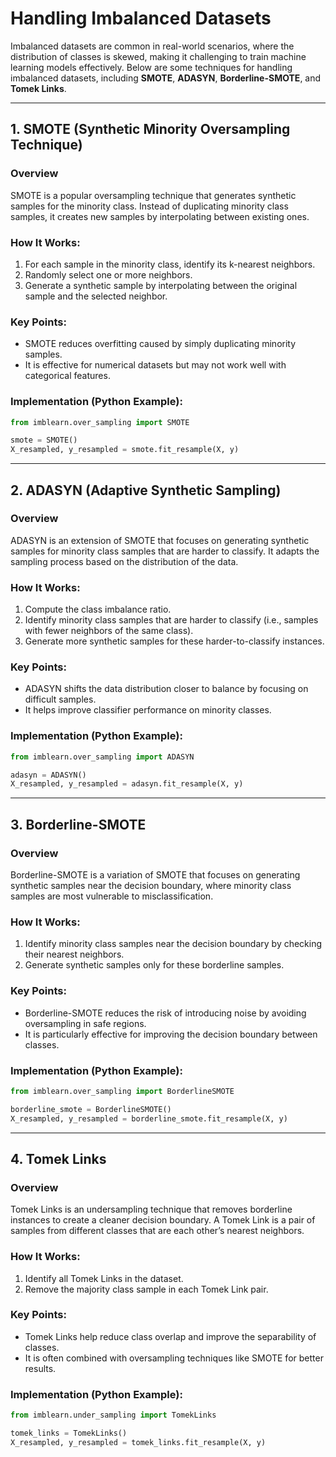 # Handling Imbalanced Datasets

Imbalanced datasets are common in real-world scenarios, where the distribution of classes is skewed, making it challenging to train machine learning models effectively. Below are some techniques for handling imbalanced datasets, including **SMOTE**, **ADASYN**, **Borderline-SMOTE**, and **Tomek Links**.

---

## 1. SMOTE (Synthetic Minority Oversampling Technique)

### Overview
SMOTE is a popular oversampling technique that generates synthetic samples for the minority class. Instead of duplicating minority class samples, it creates new samples by interpolating between existing ones.

### How It Works:
1. For each sample in the minority class, identify its k-nearest neighbors.
2. Randomly select one or more neighbors.
3. Generate a synthetic sample by interpolating between the original sample and the selected neighbor.

### Key Points:
- SMOTE reduces overfitting caused by simply duplicating minority samples.
- It is effective for numerical datasets but may not work well with categorical features.

### Implementation (Python Example):
```python
from imblearn.over_sampling import SMOTE

smote = SMOTE()
X_resampled, y_resampled = smote.fit_resample(X, y)
```

---

## 2. ADASYN (Adaptive Synthetic Sampling)

### Overview
ADASYN is an extension of SMOTE that focuses on generating synthetic samples for minority class samples that are harder to classify. It adapts the sampling process based on the distribution of the data.

### How It Works:
1. Compute the class imbalance ratio.
2. Identify minority class samples that are harder to classify (i.e., samples with fewer neighbors of the same class).
3. Generate more synthetic samples for these harder-to-classify instances.

### Key Points:
- ADASYN shifts the data distribution closer to balance by focusing on difficult samples.
- It helps improve classifier performance on minority classes.

### Implementation (Python Example):
```python
from imblearn.over_sampling import ADASYN

adasyn = ADASYN()
X_resampled, y_resampled = adasyn.fit_resample(X, y)
```

---

## 3. Borderline-SMOTE

### Overview
Borderline-SMOTE is a variation of SMOTE that focuses on generating synthetic samples near the decision boundary, where minority class samples are most vulnerable to misclassification.

### How It Works:
1. Identify minority class samples near the decision boundary by checking their nearest neighbors.
2. Generate synthetic samples only for these borderline samples.

### Key Points:
- Borderline-SMOTE reduces the risk of introducing noise by avoiding oversampling in safe regions.
- It is particularly effective for improving the decision boundary between classes.

### Implementation (Python Example):
```python
from imblearn.over_sampling import BorderlineSMOTE

borderline_smote = BorderlineSMOTE()
X_resampled, y_resampled = borderline_smote.fit_resample(X, y)
```

---

## 4. Tomek Links

### Overview
Tomek Links is an undersampling technique that removes borderline instances to create a cleaner decision boundary. A Tomek Link is a pair of samples from different classes that are each other’s nearest neighbors.

### How It Works:
1. Identify all Tomek Links in the dataset.
2. Remove the majority class sample in each Tomek Link pair.

### Key Points:
- Tomek Links help reduce class overlap and improve the separability of classes.
- It is often combined with oversampling techniques like SMOTE for better results.

### Implementation (Python Example):
```python
from imblearn.under_sampling import TomekLinks

tomek_links = TomekLinks()
X_resampled, y_resampled = tomek_links.fit_resample(X, y)
